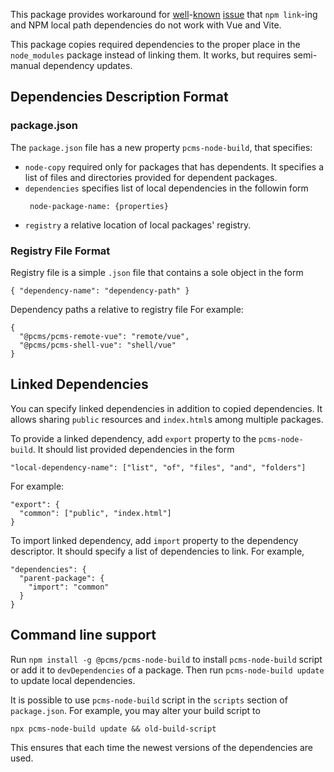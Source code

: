 This package provides workaround for 
[well](https://stackoverflow.com/questions/67964556/cant-support-npm-link-added-local-package-in-vite-cli)-[known](https://stackoverflow.com/questions/56906896/cannot-use-vue-component-library-with-npm-link) [issue](https://stackoverflow.com/questions/65501715/vue-3-component-incorrectly-initialized-when-module-is-npm-linked) 
that `npm link`-ing and NPM local path dependencies do not work with Vue and Vite.

This package copies required dependencies to the proper place in the `node_modules` package instead of linking them. 
It works, but requires semi-manual dependency updates.

## Dependencies Description Format

### package.json
The `package.json` file has a new property `pcms-node-build`, that specifies:
* `node-copy` required only for packages that has dependents. 
  It specifies a list of files and directories provided for dependent packages.
* `dependencies` specifies list of local dependencies in the followin form
  ```
   node-package-name: {properties}
  ```
* `registry` a relative location of local packages' registry.

### Registry File Format

Registry file is a simple `.json` file that contains a sole object in the form
```
{ "dependency-name": "dependency-path" }
```
Dependency paths a relative to registry file
For example:
```
{
  "@pcms/pcms-remote-vue": "remote/vue",
  "@pcms/pcms-shell-vue": "shell/vue"
}

```

## Linked Dependencies
You can specify linked dependencies in addition to copied dependencies. It allows sharing `public` resources and 
`index.html`s among multiple packages.

To provide a linked dependency, add `export` property to the `pcms-node-build`.
It should list provided dependencies in the form
```
"local-dependency-name": ["list", "of", "files", "and", "folders"]
```
For example:
```
"export": {
  "common": ["public", "index.html"]
}
```

To import linked dependency, add `import` property to the dependency descriptor.
It should specify a list of dependencies to link. For example,
```
"dependencies": {
  "parent-package": {
    "import": "common"
  }
}
```

## Command line support
Run `npm install -g @pcms/pcms-node-build` to install `pcms-node-build` script or add it
to `devDependencies` of a package. 
Then run `pcms-node-build update` to update local dependencies.

It is possible to use `pcms-node-build` script in the `scripts` section of `package.json`.
For example, you may alter your build script to 
```
npx pcms-node-build update && old-build-script
```
This ensures that each time the newest versions of the dependencies are used.